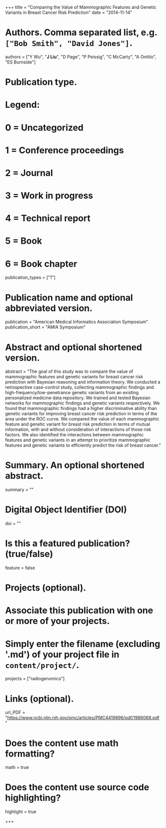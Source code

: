 +++
title = "Comparing the Value of Mammographic Features and Genetic Variants in Breast Cancer Risk Prediction"
date = "2014-11-14"

# Authors. Comma separated list, e.g. `["Bob Smith", "David Jones"]`.
authors = ["Y Wu", "__J Liu__", "D Page", "P Peissig", "C McCarty", "A Onitilo", "ES Burnside"]

# Publication type.
# Legend:
# 0 = Uncategorized
# 1 = Conference proceedings
# 2 = Journal
# 3 = Work in progress
# 4 = Technical report
# 5 = Book
# 6 = Book chapter
publication_types = ["1"]

# Publication name and optional abbreviated version.
publication = "American Medical Informatics Association Symposium"
publication_short = "AMIA Symposium"

# Abstract and optional shortened version.
abstract = "The goal of this study was to compare the value of mammographic features and genetic variants for breast cancer risk prediction with Bayesian reasoning and information theory. We conducted a retrospective case-control study, collecting mammographic findings and high-frequency/low-penetrance genetic variants from an existing personalized medicine data repository. We trained and tested Bayesian networks for mammographic findings and genetic variants respectively. We found that mammographic findings had a higher discriminative ability than genetic variants for improving breast cancer risk prediction in terms of the area under the ROC curve. We compared the value of each mammographic feature and genetic variant for breast risk prediction in terms of mutual information, with and without consideration of interactions of those risk factors. We also identified the interactions between mammographic features and genetic variants in an attempt to prioritize mammographic features and genetic variants to efficiently predict the risk of breast cancer."

# Summary. An optional shortened abstract.
summary = ""

# Digital Object Identifier (DOI)
doi = ""

# Is this a featured publication? (true/false)
feature = false

# Projects (optional).
#   Associate this publication with one or more of your projects.
#   Simply enter the filename (excluding '.md') of your project file in `content/project/`.
projects = ["radiogenomics"]

# Links (optional).
url_PDF = "https://www.ncbi.nlm.nih.gov/pmc/articles/PMC4419896/pdf/1986068.pdf"

# Does the content use math formatting?
math = true

# Does the content use source code highlighting?
highlight = true

+++

